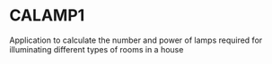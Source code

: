 # CALAMP1
Application to calculate the number and power of lamps required for illuminating different types of rooms in a house
